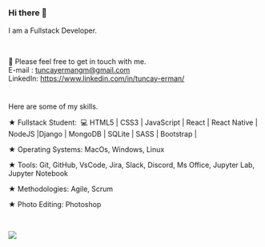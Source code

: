 #
### Hi there 👋

I am a Fullstack Developer. 

<br>

📌 Please feel free to get in touch with me.<br>
E-mail  : tuncayermangm@gmail.com<br>
LinkedIn: https://www.linkedin.com/in/tuncay-erman/
#

Here are some of my skills. 

★ Fullstack Student:  💻 HTML5 | CSS3 | JavaScript | React | React Native | NodeJS |Django | MongoDB | SQLite | SASS | Bootstrap |

★ Operating Systems: MacOs, Windows, Linux

★ Tools: Git, GitHub, VsCode, Jira, Slack, Discord, Ms Office, Jupyter Lab, Jupyter Notebook

★ Methodologies: Agile, Scrum 

★ Photo Editing: Photoshop

<br>



![](https://github-readme-stats.vercel.app/api?username=tuncayerman&show_icons=true&theme=radical)
